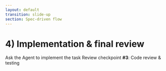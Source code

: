 ```yaml
---
layout: default
transition: slide-up
section: Spec-driven flow
---
```


# 4) Implementation & final review

<ActionPrompt v-click icon="🤖" title="AI Agent" class="mt-6">
  Ask the Agent to implement the task
</ActionPrompt>

<ActionPrompt v-click icon="👶" title="Review" class="mt-6">
  Review checkpoint <strong>#3</strong>: Code review & testing
</ActionPrompt>
